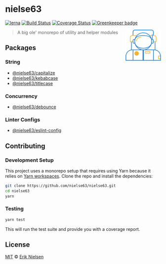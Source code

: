 # nielse63

[![lerna](https://img.shields.io/badge/maintained%20with-lerna-cc00ff.svg)](https://lernajs.io/)
[![Build Status](https://travis-ci.org/nielse63/nielse63.svg?branch=master)](https://travis-ci.org/nielse63/nielse63)
[![Coverage Status](https://coveralls.io/repos/github/nielse63/nielse63/badge.svg?branch=master)](https://coveralls.io/github/nielse63/nielse63?branch=master)
[![Greenkeeper badge](https://badges.greenkeeper.io/nielse63/nielse63.svg)](https://greenkeeper.io/)

<!-- markdownlint-disable MD033 -->
<img src="logo.png" height="100" align="right">
<!-- markdownlint-enable MD033 -->

> A big ole' monorepo of utility and helper modules

## Packages

### String

- [@nielse63/capitalize](https://github.com/nielse63/nielse63/tree/master/packages/capitalize)
- [@nielse63/kebabcase](https://github.com/nielse63/nielse63/tree/master/packages/kebabcase)
- [@nielse63/titlecase](https://github.com/nielse63/nielse63/tree/master/packages/titlecase)

### Concurrency

- [@nielse63/debounce](https://github.com/nielse63/nielse63/tree/master/packages/debounce)

### Linter Configs

- [@nielse63/eslint-config](https://github.com/nielse63/nielse63/tree/master/packages/eslint-config)

## Contributing

### Development Setup

This project uses a monorepo setup that requires using Yarn because it
relies on
[Yarn workspaces](https://yarnpkg.com/blog/2017/08/02/introducing-workspaces/).
Clone the repo and install the dependencies:

```bash
git clone https://github.com/nielse63/nielse63.git
cd nielse63
yarn
```

### Testing

```bash
yarn test
```

This will run the test suite and provide you with a coverage report.

## License

[MIT](https://github.com/nielse63/nielse63/blob/master/LICENSE) © [Erik Nielsen](https://312development.com)

